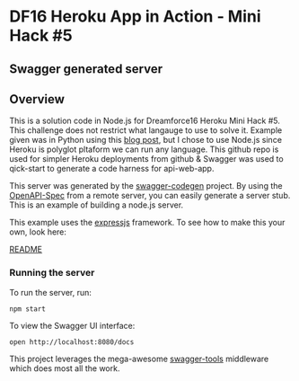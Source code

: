 # DF16 Heroku App in Action - Mini Hack #5

## Swagger generated server

## Overview
This is a solution code in Node.js for Dreamforce16 Heroku Mini Hack #5. This challenge does not restrict what langauge to use to solve it. Example given was in Python using this [blog post](http://clouddatafacts.com/heroku-connect/flask_psycopg2/flask_psycopg2_prebuilt_get.html), but I chose to use Node.js since Heroku is polyglot pltaform we can run any language. This github repo is used for simpler Heroku deployments from github & Swagger was used to qick-start to generate a code harness for api-web-app.

This server was generated by the [swagger-codegen](https://github.com/swagger-api/swagger-codegen) project.  By using the [OpenAPI-Spec](https://github.com/OAI/OpenAPI-Specification) from a remote server, you can easily generate a server stub.  This is an example of building a node.js server.

This example uses the [expressjs](http://expressjs.com/) framework.  To see how to make this your own, look here:

[README](https://github.com/swagger-api/swagger-codegen/blob/master/README.md)

### Running the server
To run the server, run:

```
npm start
```

To view the Swagger UI interface:

```
open http://localhost:8080/docs
```

This project leverages the mega-awesome [swagger-tools](https://github.com/apigee-127/swagger-tools) middleware which does most all the work.
